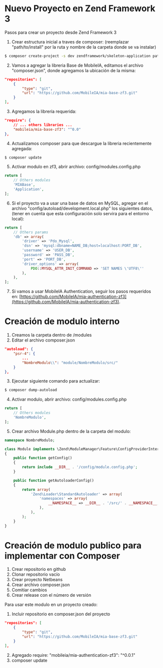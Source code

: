 # Nuevo Proyecto en Zend Framework 3
Pasos para crear un proyecto desde Zend Framework 3

1. Crear estructura inicial a traves de composer: (reemplazar "path/to/install" por la ruta y nombre de la carpeta donde se va instalar)
```bash
$ composer create-project -s dev zendframework/skeleton-application path/to/install
```
2. Vamos a agregar la libreria Base de MobileIA, editamos el archivo "composer.json", donde agregamos la ubicación de la misma:
```json
"repositories": [
    {
        "type": "git",
        "url": "https://github.com/MobileIA/mia-base-zf3.git"
    }
],
```
3. Agregamos la librería requerida:
```json
"require": {
    // ... others libraries ...
    "mobileia/mia-base-zf3": "^0.0"
},
```
4. Actualizamos composer para que descargue la libreria recientemente agregada:
```bash
$ composer update
```
5. Activar modulo en zf3, abrir archivo: config/modules.config.php
```php
return [
    // Others modules
    'MIABase',
    'Application',
];
```
6. Si el proyecto va a usar una base de datos en MySQL, agregar en el archivo "config/autoload/development.local.php" los siguientes datos, (tener en cuenta que esta configuración solo servira para el entorno local):
```php
return [
    // Others params
    'db' => array(
        'driver' => 'Pdo_Mysql',
        'dsn' => 'mysql:dbname=NAME_DB;host=localhost:PORT_DB',
        'username' => 'USER_DB',
        'password' => 'PASS_DB',
        'port' => 'PORT_DB',
        'driver_options' => array(
            PDO::MYSQL_ATTR_INIT_COMMAND => 'SET NAMES \'UTF8\''
        ),
    ),
];
```
7. Si vamos a usar MobileIA Authentication, seguir los pasos requeridos en: [https://github.com/MobileIA/mia-authentication-zf3](https://github.com/MobileIA/mia-authentication-zf3).

# Creación de modulo interno

1. Creamos la carpeta dentro de /modules
2. Editar el archivo composer.json
```json
"autoload": {
    "psr-4": {
        ...
        "NombreModulo\\": "module/NombreModulo/src/"
    }
},
```
3. Ejecutar siguiente comando para actualizar:
```bash
$ composer dump-autoload
```
4. Activar modulo, abrir archivo: config/modules.config.php
```php
return [
    // Others modules
    'NombreModulo',
];
```
5. Crear archivo Module.php dentro de la carpeta del modulo:
```php
namespace NombreModulo;

class Module implements \Zend\ModuleManager\Feature\ConfigProviderInterface
{
    public function getConfig()
    {
        return include __DIR__ . '/config/module.config.php';
    }

    public function getAutoloaderConfig()
    {
        return array(
            'Zend\Loader\StandardAutoloader' => array(
                'namespaces' => array(
                    __NAMESPACE__ => __DIR__ . '/src/' . __NAMESPACE__,
                ),
            ),
        );
    }
}
```

# Creación de modulo publico para implementar con Composer

1. Crear repositorio en github
2. Clonar repositorio vacío
3. Crear proyecto Netbeans
4. Crear archivo composer.json
5. Comitiar cambios
6. Crear release con el número de versión

Para usar este modulo en un proyecto creado:

1. Incluir repositorio en composer.json del proyecto
```json
"repositories": [
    {
        "type": "git",
        "url": "https://github.com/MobileIA/mia-base-zf3.git"
    }
],
```
2. Agregado require: "mobileia/mia-authentication-zf3": "^0.0.1"
3. composer update
